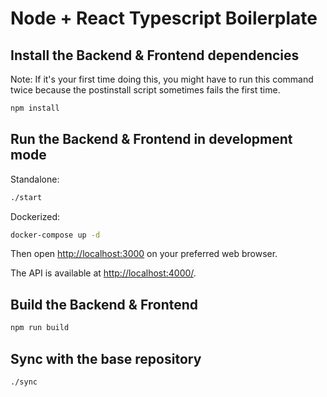 # Node + React Typescript Boilerplate

## Install the Backend & Frontend dependencies

Note: If it's your first time doing this, you might have to run this command twice because the postinstall script sometimes fails the first time.

```bash
npm install
```

## Run the Backend & Frontend in development mode

Standalone:

```bash
./start
```

Dockerized:

```bash
docker-compose up -d
```

Then open [http://localhost:3000](http://localhost:3000) on your preferred web browser.

The API is available at [http://localhost:4000/](http://localhost:4000/).

## Build the Backend & Frontend

```bash
npm run build
```

## Sync with the base repository

```bash
./sync
```
